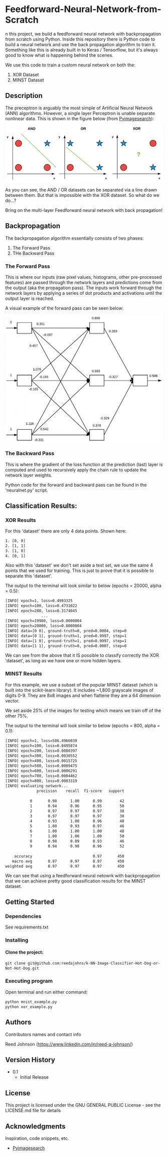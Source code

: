 # Feedforward-Neural-Network-from-Scratch

n this project, we build a feedforward neural network with backpropagation from scratch using Python.
Inside this repository there is Python code to build a neural network and use the back propagation
algorithm to train it. Something like this is already built in to Keras / Tensorflow, but it's always
good to know what is happening behind the scenes.

We use this code to train a custom neural network on both the:
1. XOR Dataset
2. MINST Dataset

## Description
The preceptron is arguably the most simple of Artificial Neural Network (ANN) algorithms. However, a single layer Perceptron is unable
separate nonlinear data. This is shown in the figure below (from [Pyimagesearch](https://pyimagesearch.com/2021/05/06/implementing-the-perceptron-neural-network-with-python/?_ga=2.169932640.1119707357.1647809282-1931257770.1641919015)):  

![alt text](media/bitwise_datasets.webp)

As you can see, the AND / OR datasets can be separated via a line drawn between them. But that is impossible with the 
XOR dataset. So what do we do...?

Bring on the multi-layer Feedforward neural network with back propagation!

## Backpropagation
The backpropagation algorithm essentially consists of two phases:
1. The Forward Pass
2. THe Backward Pass

### The Forward Pass
This is where our inputs (raw pixel values, histograms, other pre-processed features) are passed through the network layers and 
predictions come from the output (aka the propagation pass). The inputs work forward through the network layers by applying a series of dot products
and activations until the output layer is reached.

A visual example of the forward pass can be seen below:

![alt text](media/forward_pass_init-768x616.webp)

### The Backward Pass
This is where the gradient of the loss function at the prediction (last) layer is computed and used to recursively apply 
the chain rule to update the network layer weights.

Python code for the forward and backward pass can be found in the 'neuralnet.py' script.

## Classification Results:
### XOR Results
For this 'dataset' there are only 4 data points. Shown here:
```buildoutcfg
1. [0, 0]
2. [1, 1]
3. [1, 0]
4. [0, 1]
```
Also with this 'dataset' we don't set aside a test set, we use the same 4 points that we
used for training. This is just to prove that it is possible to separate this 'dataset'.

The output to the terminal will look similar to below (epochs = 20000, alpha = 0.5): 

```buildoutcfg
[INFO] epoch=1, loss=0.4993325
[INFO] epoch=100, loss=0.4731022
[INFO] epoch=200, loss=0.3174045
                ...
[INFO] epoch=19900, loss=0.0000004
[INFO] epoch=20000, loss=0.0000004
[INFO] data=[0 0], ground-truth=0, pred=0.0004, step=0
[INFO] data=[0 1], ground-truth=1, pred=0.9997, step=1
[INFO] data=[1 0], ground-truth=1, pred=0.9997, step=1
[INFO] data=[1 1], ground-truth=0, pred=0.0007, step=0
```
We can see from the above that it IS possible to classify correctly the XOR 'dataset',
as long as we have one or more hidden layers.

### MINST Results
For this example, we use a subset of the popular MINST dataset (which is built into the
scikit-learn library). It includes ~1,800 grayscale images of digits 0-9. They are
8x8 images and when flattene they are a 64 dimension vector.

We set aside 25% of the images for testing which means we train off of the other 75%.

The output to the terminal will look similar to below (epochs = 800, alpha = 0.1): 

```buildoutcfg
[INFO] epoch=1, loss=586.4966039
[INFO] epoch=100, loss=0.0495874
[INFO] epoch=200, loss=0.0080397
[INFO] epoch=300, loss=0.0030552
[INFO] epoch=400, loss=0.0015725
[INFO] epoch=500, loss=0.0009475
[INFO] epoch=600, loss=0.0006291
[INFO] epoch=700, loss=0.0004462
[INFO] epoch=800, loss=0.0003319
[INFO] evaluating network...
              precision    recall  f1-score   support

           0       0.98      1.00      0.99        42
           1       0.94      0.96      0.95        50
           2       0.97      0.97      0.97        38
           3       0.97      0.97      0.97        38
           4       0.93      1.00      0.96        40
           5       1.00      0.93      0.97        46
           6       1.00      1.00      1.00        48
           7       1.00      1.00      1.00        50
           8       0.98      0.89      0.93        46
           9       0.94      0.98      0.96        52

    accuracy                           0.97       450
   macro avg       0.97      0.97      0.97       450
weighted avg       0.97      0.97      0.97       450
```

We can see that using a feedforward neural netowrk with backpropagation that we can
achieve pretty good classification results for the MINST dataset.
## Getting Started

### Dependencies

See requirements.txt

### Installing

#### Clone the project:
```
git clone git@github.com:reedajohns/k-NN-Image-Classifier-Hot-Dog-or-Not-Hot-Dog.git
```

### Executing program

Open terminal and run either command:
```
python mnist_example.py
python xor_example.py
```

## Authors

Contributors names and contact info

Reed Johnson (https://www.linkedin.com/in/reed-a-johnson/)

## Version History

* 0.1
    * Initial Release

## License

This project is licensed under the GNU GENERAL PUBLIC License - see the LICENSE.md file for details

## Acknowledgments

Inspiration, code snippets, etc.
* [Pyimagesearch](https://pyimagesearch.com/2021/05/06/implementing-the-perceptron-neural-network-with-python/?_ga=2.169932640.1119707357.1647809282-1931257770.1641919015)